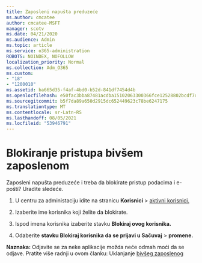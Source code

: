 ```yaml
---
title: Zaposleni napušta preduzeće
ms.author: cmcatee
author: cmcatee-MSFT
manager: scotv
ms.date: 04/21/2020
ms.audience: Admin
ms.topic: article
ms.service: o365-administration
ROBOTS: NOINDEX, NOFOLLOW
localization_priority: Normal
ms.collection: Adm_O365
ms.custom:
- "18"
- "1200010"
ms.assetid: ba665d35-f4af-4bd0-b52d-841df7454d4b
ms.openlocfilehash: e50fac3bba87481acdba15102063300366fce12528802bcdf7d8cdf146807e3f
ms.sourcegitcommit: b5f7da89a650d2915dc652449623c78be6247175
ms.translationtype: MT
ms.contentlocale: sr-Latn-RS
ms.lasthandoff: 08/05/2021
ms.locfileid: "53946791"
---
```

# <a name="block-access-to-a-former-employee"></a>Blokiranje pristupa bivšem zaposlenom

Zaposleni napušta preduzeće i treba da blokirate pristup podacima i e-pošti? Uradite sledeće.
  
1. U centru za administaciju idite na stranicu **Korisnici** \> [aktivni korisnici.](https://go.microsoft.com/fwlink/p/?linkid=834822)

2. Izaberite ime korisnika koji želite da blokirate.

3. Ispod imena korisnika izaberite stavku **Blokiraj ovog korisnika.**

4. Odaberite **stavku Blokiraj korisnika da se prijavi u Sačuvaj** \> **promene.**

**Naznaka:** Odjavite se za neke aplikacije možda neće odmah moći da se odjave. Pratite više radnji u ovom članku: Uklanjanje [bivšeg zaposlenog](https://docs.microsoft.com/microsoft-365/admin/add-users/remove-former-employee)